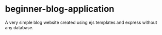 # beginner-blog-application
A very simple blog website created using ejs templates and express without any database.
